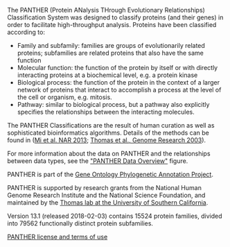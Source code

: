 
The PANTHER (<span class="panther">P</span>rotein <span class="panther">AN</span>alysis <span class="panther">TH</span>rough <span class="panther">E</span>volutionary <span class="panther">R</span>elationships) Classification System was designed to classify proteins (and their genes) in order to facilitate high-throughput analysis. Proteins have been classified according to:

*   Family and subfamily: families are groups of evolutionarily related proteins; subfamilies are related proteins that also have the same function
*   Molecular function: the function of the protein by itself or with directly interacting proteins at a biochemical level, e.g. a protein kinase
*   Biological process: the function of the protein in the context of a larger network of proteins that interact to accomplish a process at the level of the cell or organism, e.g. mitosis.
*   Pathway: similar to biological process, but a pathway also explicitly specifies the relationships between the interacting molecules.

The PANTHER Classifications are the result of human curation as well as sophisticated bioinformatics algorithms. Details of the methods can be found in ([Mi et al. NAR 2013](https://www.ncbi.nlm.nih.gov/pubmed/23193289); [Thomas et al., Genome Research 2003](http://www.genome.org/cgi/content/full/13/9/2129)).  

For more information about the data on PANTHER and the relationships between data types, see the ["PANTHER Data Overview"](/overview.jsp) figure.  

PANTHER is part of the [Gene Ontology Phylogenetic Annotation Project](https://www.ncbi.nlm.nih.gov/pubmed/21873635).  

PANTHER is supported by research grants from the National Human Genome Research Institute and the National Science Foundation, and maintained by the [Thomas lab at the University of Southern California](https://sites.google.com/usc.edu/thomaslab).  

Version 13.1 (released 2018-02-03) contains 15524 protein families, divided into 79562 functionally distinct protein subfamilies.  

[PANTHER license and terms of use](/tou.jsp)  
